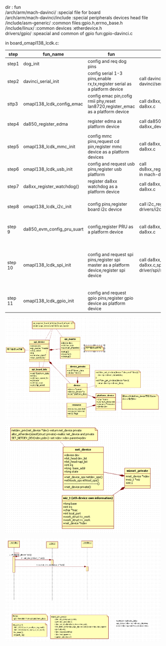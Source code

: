 dir	: fun   
/arch/arm/mach-davinci/			:special file for board   
/arch/arm/mach-davinci/include	:special peripherals devices head file   
/include/asm-generic/	:common files:gpio.h,errno_base.h  
/include/linux/			:common devices :etherdevice.h  
drivers/gpio/			:speacial and common of gpio fun:gpio-davinci.c  

in board_omapl138_lcdk.c:

|step|fun_name|fun|call fun |data in|
|-|-|-|-|-|
|step1|dog_init	|config and req dog pins||<img width=200>gpio(6,2),gpio(4,1)|
|step2|davinci_serial_init|config serial 1-3 pins,enable rx,tx,register serial as a platform device|call davinci_serial_init in  mach-davinci/serial.c|pins define in da850.c,device define in devices-da8xx.c|
|sttp3|omapl138_lcdk_config_emac|config emac pin,cofig rmii phy,reset lan8720,register_emac as a platform device |call dx8xx_register_emac in devices-da8xx.c|pins define in board,emac devices in devices-da8xx.c|
|step4|da850_register_edma|register edma as platform device|call da850_register_edma in da8xx_devices.c|edma devices define in devices-da8xx.c|
|step5|omapl138_lcdk_mmc_init|config mmc pins,request cd pin,register mmc device as a platform devices|call da8xx_register_mmcsd0 in devices-da8xx.c|pins define in board,device define in devices-da8xx.c|
|step6|omapl138_lcdk_usb_init|config and request usb pins,register usb platform|call ds8xx_register_usb20,da8xx_board_usb_init in mach-davinci/usb.c|pin define in board,device define in usb.c|
|step7|da8xx_register_watchdog()|register da8xx watchdog as a platform device|call da8xx_register_watchdog in devices-da8xx.c|device define in devices-da8xx.c|
|step8|omapl138_lcdk_i2c_init|config pins,register board i2c device |call i2c_register_board_info in drivers/i2c/i2c_board_info.c|pins define in da850.c(1,4)(1,5),i2c device define in board file|
|step 9|da850_evm_config_pru_suart|config,register PRU as a platform device|call da8xx_register_pru_suart in devices-da8xx.c|pins define in da850.c,device define in devices-da8xx.c|
|step 10|omapl138_lcdk_spi_init|config and request spi pins,register spi master as a platform device,register spi device|call da8xx_register_spi in devices-da8xx.c,spi_register_board_info in driver/spi/spi.c|spi master pin in da850.c,spi master device define in devices-da8xx.c \  spi device other pin define in board,spi device define in board|
|step 11|omapl138_lcdk_gpio_init|config and request gpio pins,register gpio device as  platform device||pins and device define in board|

![](1.png)

![](2.png)
	
![](3.png)

